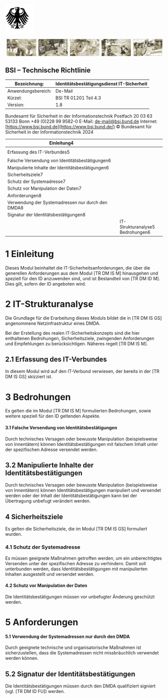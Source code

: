 ![](_page_0_Picture_0.jpeg)

![](_page_0_Picture_2.jpeg)

## BSI – Technische Richtlinie

| Bezeichnung:       | Identitätsbestätigungsdienst IT-Sicherheit |
|--------------------|--------------------------------------------|
| Anwendungsbereich: | De-Mail                                    |
| Kürzel:            | BSI TR 01201 Teil 4.3                      |
| Version:           | 1.8                                        |

Bundesamt für Sicherheit in der Informationstechnik Postfach 20 03 63 53133 Bonn +49 (0)228 99 9582-0 E-Mail: [de-mail@bsi.bund.de](mailto:de-mail@bsi.bund.de) Internet: [https://www.bsi.bund.de](https://www.bsi.bund.de/) © Bundesamt für Sicherheit in der Informationstechnik 2024

| Einleitung4                                       |                                     |
|---------------------------------------------------|-------------------------------------|
|                                                   |                                     |
| Erfassung des IT-Verbundes5                       |                                     |
|                                                   |                                     |
| Falsche Versendung von Identitätsbestätigungen6   |                                     |
| Manipulierte Inhalte der Identitätsbestätigungen6 |                                     |
| Sicherheitsziele7                                 |                                     |
| Schutz der Systemadresse7                         |                                     |
| Schutz vor Manipulation der Daten7                |                                     |
| Anforderungen8                                    |                                     |
| Verwendung der Systemadressen nur durch den DMDA8 |                                     |
| Signatur der Identitätsbestätigungen8             |                                     |
|                                                   | IT-Strukturanalyse5<br>Bedrohungen6 |

# <span id="page-3-0"></span>**1 Einleitung**

Dieses Modul beinhaltet die IT-Sicherheitsanforderungen, die über die generellen Anforderungen aus dem Modul [TR DM IS M] hinausgehen und speziell für den ID anzuwenden sind, und ist Bestandteil von [TR DM ID M]. Dies gilt, sofern der ID angeboten wird.

# <span id="page-4-0"></span>**2 IT-Strukturanalyse**

Die Grundlage für die Erarbeitung dieses Moduls bildet die in [TR DM IS GS] angenommene Netzinfrastruktur eines DMDA.

Bei der Erstellung des realen IT-Sicherheitskonzepts sind die hier enthaltenen Bedrohungen, Sicherheitsziele, zwingenden Anforderungen und Empfehlungen zu berücksichtigen. Näheres regelt [TR DM IS M].

## **2.1 Erfassung des IT-Verbundes**

In diesem Modul wird auf den IT-Verbund verwiesen, der bereits in der [TR DM IS GS] skizziert ist.

# <span id="page-5-0"></span>**3 Bedrohungen**

Es gelten die im Modul [TR DM IS M] formulierten Bedrohungen, sowie weitere speziell für den ID geltenden Aspekte.

#### **3.1 Falsche Versendung von Identitätsbestätigungen**

Durch technisches Versagen oder bewusste Manipulation (beispielsweise von Innentätern) können Identitätsbestätigungen mit falschem Inhalt unter der spezifischen Adresse versendet werden.

## **3.2 Manipulierte Inhalte der Identitätsbestätigungen**

Durch technisches Versagen oder bewusste Manipulation (beispielsweise von Innentätern) können Identitätsbestätigungen manipuliert und versendet werden oder der Inhalt der Identitätsbestätigungen kann bei der Übertragung unbefugt verändert werden.

## <span id="page-6-0"></span>**4 Sicherheitsziele**

Es gelten die Sicherheitsziele, die im Modul [TR DM IS GS] formuliert wurden.

### **4.1 Schutz der Systemadresse**

Es müssen geeignete Maßnahmen getroffen werden, um ein unberechtigtes Versenden unter der spezifischen Adresse zu verhindern. Damit soll unterbunden werden, dass Identitätsbestätigungen mit manipulierten Inhalten ausgestellt und versendet werden.

#### **4.2 Schutz vor Manipulation der Daten**

Die Identitätsbestätigungen müssen vor unbefugter Änderung geschützt werden.

# <span id="page-7-0"></span>**5 Anforderungen**

#### **5.1 Verwendung der Systemadressen nur durch den DMDA**

Durch geeignete technische und organisatorische Maßnahmen ist sicherzustellen, dass die Systemadressen nicht missbräuchlich verwendet werden können.

## **5.2 Signatur der Identitätsbestätigungen**

Die Identitätsbestätigungen müssen durch den DMDA qualifiziert signiert (vgl. [TR DM ID FU]) werden.